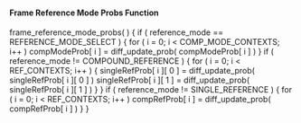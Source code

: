 #### Frame Reference Mode Probs Function

<div class="syntax">
frame_reference_mode_probs( ) {
    if ( reference_mode == REFERENCE_MODE_SELECT ) {
        for ( i = 0; i < COMP_MODE_CONTEXTS; i++ )
            compModeProb[ i ] = diff_update_prob( compModeProb[ i ] )
    }
    if ( reference_mode != COMPOUND_REFERENCE ) {
        for ( i = 0; i < REF_CONTEXTS; i++ ) {
            singleRefProb[ i ][ 0 ] = diff_update_prob( singleRefProb[ i ][ 0 ] )
            singleRefProb[ i ][ 1 ] = diff_update_prob( singleRefProb[ i ][ 1 ] )
        }
    }
    if ( reference_mode != SINGLE_REFERENCE ) {
        for ( i = 0; i < REF_CONTEXTS; i++ )
            compRefProb[ i ] = diff_update_prob( compRefProb[ i ] )
    }
}
</div>
